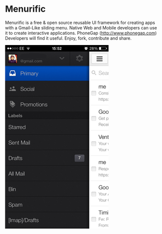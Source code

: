 Menurific
=========

Menurific is a free & open source reusable UI framework for creating apps with a Gmail-Like sliding menu. Native Web and Mobile developers can use it to create interactive applications. PhoneGap (http://www.phonegap.com) Developers will find it useful. Enjoy, fork, contribute and share.

<img src="gmail_app.png" />

